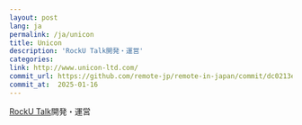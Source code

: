 ```yaml
---
layout: post
lang: ja
permalink: /ja/unicon
title: Unicon
description: 'RockU Talk開発・運営'
categories: 
link: http://www.unicon-ltd.com/
commit_url: https://github.com/remote-jp/remote-in-japan/commit/dc0213e5d3bf547e1dd7b4da3b612a689016ef3e
commit_at:  2025-01-16
---
```


<p><a href="https://play.google.com/store/apps/details?id=com.unicon_ltd.rockuapps.community&hl=ja">RockU Talk</a>開発・運営</p>
